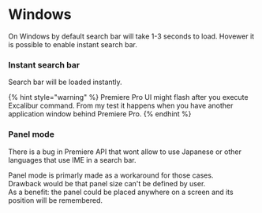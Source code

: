 # Windows

On Windows by default search bar will take 1-3 seconds to load. Hovewer it is possible to enable instant search bar.

### Instant search bar

Search bar will be loaded instantly.

{% hint style="warning" %}
Premiere Pro UI might flash after you execute Excalibur command. From my test it happens when you have another application window behind Premiere Pro.
{% endhint %}

### Panel mode

There is a bug in Premiere API that wont allow to use Japanese or other languages that use IME in a search bar.

Panel mode is primarly made as a workaround for those cases.  
Drawback would be that panel size can't be defined by user.  
As a benefit: the panel could be placed anywhere on a screen and its position will be remembered.

